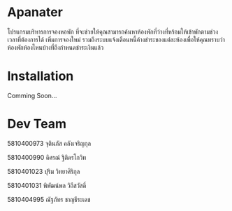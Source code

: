 # Apanater
โปรแกรมบริหารการจองหอพัก ที่จะช่วยให้คุณสามารถค้นหาห้องพักที่ว่างที่หร้อมให้เข้าพักตามช่วงเวลาที่ต้องการได้ เพิ่มการจองใหม่ รวมถึงระบบแจ้งเตือนหนี้ค้างชำระของแต่ละห้องเพื่อให้คุณทราบว่าห้องพักห้องไหนบ้างที่ถึงกำหนดชำระเงินแล้ว

# Installation
Comming Soon...

# Dev Team

5810400973  จุตินภัส    คลังเจริญกุล

5810400990  ดิศรณ์     ฐิติดรโกวิท

5810401023  ปุริม      วิทยาศิริกุล

5810401031  พิพัฒน์พล  วิถีสวัสดิ์

5810404995  ณัฐภัทร    ชาญธีระเดช
